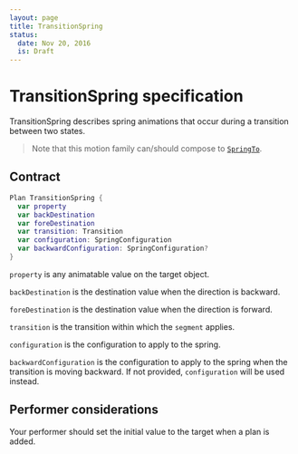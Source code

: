 ```yaml
---
layout: page
title: TransitionSpring
status:
  date: Nov 20, 2016
  is: Draft
---
```


# TransitionSpring specification

TransitionSpring describes spring animations that occur during a transition between two states.

> Note that this motion family can/should compose to [`SpringTo`](SpringTo).

## Contract

```swift
Plan TransitionSpring {
  var property
  var backDestination
  var foreDestination
  var transition: Transition
  var configuration: SpringConfiguration
  var backwardConfiguration: SpringConfiguration?
}
```

`property` is any animatable value on the target object.

`backDestination` is the destination value when the direction is backward.

`foreDestination` is the destination value when the direction is forward.

`transition` is the transition within which the `segment` applies.

`configuration` is the configuration to apply to the spring.

`backwardConfiguration` is the configuration to apply to the spring when the transition is moving
backward. If not provided, `configuration` will be used instead.

## Performer considerations

Your performer should set the initial value to the target when a plan is added.
